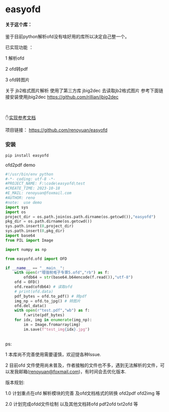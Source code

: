 # easyofd
#### 关于这个库：

鉴于目前python解析ofd没有啥好用的库所以决定自己整一个。

已实现功能 ：

1 解析ofd 

2 ofd转pdf 

3 ofd转图片

关于 jb2格式图片解析 
使用了第三方库 jbig2dec 去读取jb2格式图片 参考下面链接安装使用jbig2dec 
https://github.com/rillian/jbig2dec 



​	

:hand:[实现参考文档](https://openstd.samr.gov.cn/bzgk/gb/newGbInfo?hcno=3AF6682D939116B6F5EED53D01A9DB5D )

项目链接： https://github.com/renoyuan/easyofd



### 安装

```shell
pip install easyofd
```



ofd2pdf demo
```python
#!/usr/bin/env python
#-*- coding: utf-8 -*-
#PROJECT_NAME: F:\code\easyofd\test
#CREATE_TIME: 2023-10-18 
#E_MAIL: renoyuan@foxmail.com
#AUTHOR: reno 
#note:  use demo
import sys
import os
project_dir = os.path.join(os.path.dirname(os.getcwd()),"easyofd")
pkg_dir = os.path.dirname(os.getcwd())
sys.path.insert(0,project_dir)
sys.path.insert(0,pkg_dir)
import base64
from PIL import Image

import numpy as np

from easyofd.ofd import OFD

if __name__ == "__main__":
    with open(r"增值税电子专票5.ofd","rb") as f:
        ofdb64 = str(base64.b64encode(f.read()),"utf-8")
    ofd = OFD()
    ofd.read(ofdb64) # 读取ofd
    # print(ofd.data)
    pdf_bytes = ofd.to_pdf() # 转pdf
    img_np = ofd.to_jpg() # 转图片
    ofd.del_data()
    with open(r"test.pdf","wb") as f:
        f.write(pdf_bytes)
    for idx, img in enumerate(img_np):
        im = Image.fromarray(img)
        im.save(f"test_img{idx}.jpg")
       
```



ps:

1 本库尚不完善使用需要谨慎，欢迎提各种Issue.

2 目前ofd 文件使用尚未普及，作者接触的文件也不多，遇到无法解析的文件，可以发我邮箱(renoyuan@foxmail.com)，有时间会去优化版本.



版本规划:

1.0 计划重点在ofd 解析模块的完善 及ofd文档格式的转换 ofd2pdf ofd2img 等

2.0 计划完成ofdd文件绘制 以及其他文档转ofd pdf2ofd txt2ofd 等 

